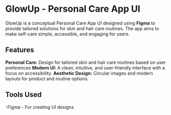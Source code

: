 # GlowUp - Personal Care App UI
GlowUp is a conceptual Personal Care App UI designed using **Figma** to provide tailored solutions for skin and hair care routines. The app aims to make self-care simple, accessible, and engaging for users.

## Features
**Personal Care:** Design for tailored skin and hair care routines based on user preferences
**Modern UI:** A clean,  intuitive, and user-friendly interface with a focus on accessibility.
**Aesthetic Design:**  Circular images and modern layouts for product and routine options.

## Tools Used
-Figma - For creating UI designs
